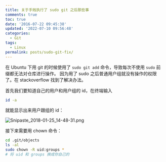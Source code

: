 ```yaml
---
title: 关于手贱执行了 sudo git 之后那些事
comments: true
toc: true
date: '2016-07-22 09:45:38'
updated: '2022-07-10 09:56:48'
categories:
  - Git
tags:
  - Linux
permalink: posts/sudo-git-fix/
---
```


在 Ubuntu 下用 git 的时候使用了 `sudo git add` 命令，导致每次不使用 `sudo` 前缀都无法对仓库进行操作。
因为用了 sudo 之后普通用户组就没有操作的权限了。在 stackoverflow 找到了解决办法。

 <!-- more -->

首先我们要知道自己的用户和用户组的 id，在终端输入

```bash
id -a
```

就能显示出来用户跟组的 id：

![Snipaste_2018-01-25_14-48-31.png](https://i.lengthm.in/posts/sudo-git-fix/Snipaste_2018-01-25_14-48-31.png)

接下来需要用 chown 命令：

```bash
cd .git/objects
ls -al
sudo chown -R uid:groups *
# 将 uid 和 groups 换成你自己的
```
